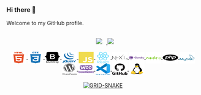 ### Hi there 👋

Welcome to my GitHub profile.

<br/>
<div align="center">
  <a href="https://github.com/aftabahamed">
  <img height="180em" src="https://github-readme-stats.vercel.app/api?username=aftabahamed&show_icons=true&theme=dark&include_all_commits=true&count_private=true" hspace="10"/>
  <img height="180em" src="https://github-readme-stats.vercel.app/api/top-langs/?username=aftabahamed&layout=compact&langs_count=7&theme=dark"/>
</div>
<div style="display: inline_block" align="center"><br/>
  <img align="center" alt="Aftab-HTML" height="30" width="40" src="https://raw.githubusercontent.com/devicons/devicon/master/icons/html5/html5-plain-wordmark.svg">
  <img align="center" alt="Aftab-CSS" height="30" width="40" src="https://raw.githubusercontent.com/devicons/devicon/master/icons/css3/css3-plain-wordmark.svg">
  <img align="center" alt="Aftab-Bootstrap" height="30" width="40" src="https://raw.githubusercontent.com/devicons/devicon/master/icons/bootstrap/bootstrap-plain-wordmark.svg">
  <img align="center" alt="Aftab-jQuery" height="30" width="40" src="https://raw.githubusercontent.com/devicons/devicon/master/icons/jquery/jquery-plain-wordmark.svg">
  <img align="center" alt="Aftab-Js" height="30" width="40" src="https://raw.githubusercontent.com/devicons/devicon/master/icons/javascript/javascript-plain.svg">
  <img align="center" alt="Aftab-React" height="30" width="40" src="https://raw.githubusercontent.com/devicons/devicon/master/icons/react/react-original-wordmark.svg">
  <img align="center" alt="Aftab-NextJs" height="30" width="40" src="https://raw.githubusercontent.com/devicons/devicon/master/icons/nextjs/nextjs-original-wordmark.svg">
  <img align="center" alt="Aftab-GatsbyJs" height="30" width="40" src="https://raw.githubusercontent.com/devicons/devicon/master/icons/gatsby/gatsby-plain-wordmark.svg">
  <img align="center" alt="Aftab-NodeJs" height="30" width="40" src="https://raw.githubusercontent.com/devicons/devicon/master/icons/nodejs/nodejs-plain-wordmark.svg">
  <img align="center" alt="Aftab-PHP" height="30" width="40" src="https://raw.githubusercontent.com/devicons/devicon/master/icons/php/php-plain.svg">
  <img align="center" alt="Aftab-MySql" height="30" width="40" src="https://raw.githubusercontent.com/devicons/devicon/master/icons/mysql/mysql-plain-wordmark.svg">
  <img align="center" alt="Aftab-Wordpress" height="30" width="40" src="https://raw.githubusercontent.com/devicons/devicon/master/icons/wordpress/wordpress-plain-wordmark.svg">
  <img align="center" alt="Aftab-WooCommerce" height="30" width="40" src="https://raw.githubusercontent.com/devicons/devicon/master/icons/woocommerce/woocommerce-plain-wordmark.svg">
  <img align="center" alt="Aftab-Github" height="30" width="40" src="https://raw.githubusercontent.com/devicons/devicon/master/icons/vscode/vscode-original-wordmark.svg">
  <img align="center" alt="Aftab-Github" height="30" width="40" src="https://raw.githubusercontent.com/devicons/devicon/master/icons/github/github-original-wordmark.svg">
  <img align="center" alt="Aftab-Linux" height="30" width="40" src="https://raw.githubusercontent.com/devicons/devicon/master/icons/linux/linux-original.svg">
</div>
<br/>
<div align="center">
<!--   <img align="center" alt="GRID-SNAKE" src="https://github.com/rafaballerini/rafaballerini/blob/output/github-contribution-grid-snake.svg"> -->
  <img align="center" alt="GRID-SNAKE" src="https://technoinsider.in/dev/github-contribution-grid-snake.svg">
</div>
